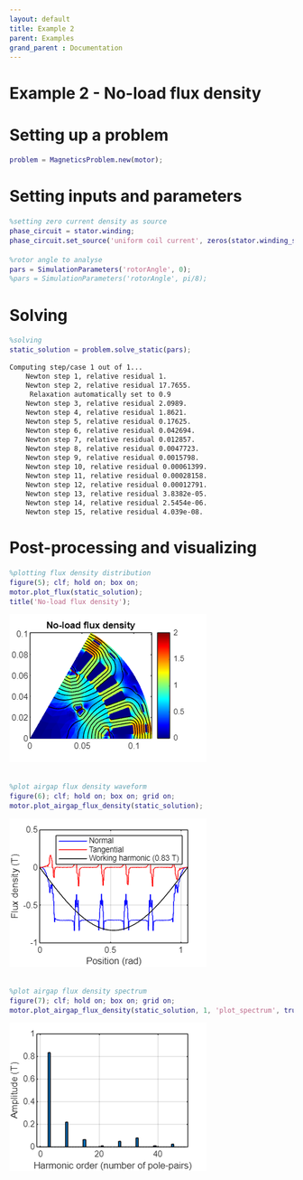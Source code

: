 ```yaml
---
layout: default
title: Example 2
parent: Examples
grand_parent : Documentation
---
```


# Example 2 \- No\-load flux density
# Setting up a problem
```matlab
problem = MagneticsProblem.new(motor);

```
# Setting inputs and parameters
```matlab
%setting zero current density as source
phase_circuit = stator.winding;
phase_circuit.set_source('uniform coil current', zeros(stator.winding_spec.phases, 1)); %EXPLAIN

%rotor angle to analyse
pars = SimulationParameters('rotorAngle', 0);
%pars = SimulationParameters('rotorAngle', pi/8);
```
# Solving
```matlab
%solving
static_solution = problem.solve_static(pars);
```

```matlabTextOutput
Computing step/case 1 out of 1...
    Newton step 1, relative residual 1.
    Newton step 2, relative residual 17.7655.
     Relaxation automatically set to 0.9
    Newton step 3, relative residual 2.0989.
    Newton step 4, relative residual 1.8621.
    Newton step 5, relative residual 0.17625.
    Newton step 6, relative residual 0.042694.
    Newton step 7, relative residual 0.012857.
    Newton step 8, relative residual 0.0047723.
    Newton step 9, relative residual 0.0015798.
    Newton step 10, relative residual 0.00061399.
    Newton step 11, relative residual 0.00028158.
    Newton step 12, relative residual 0.00012791.
    Newton step 13, relative residual 3.8382e-05.
    Newton step 14, relative residual 2.5454e-06.
    Newton step 15, relative residual 4.039e-08.
```
# Post\-processing and visualizing
```matlab
%plotting flux density distribution
figure(5); clf; hold on; box on;
motor.plot_flux(static_solution);
title('No-load flux density');
```

![figure_0.png](Example_2_media/figure_0.png)

```matlab

%plot airgap flux density waveform
figure(6); clf; hold on; box on; grid on;
motor.plot_airgap_flux_density(static_solution);
```

![figure_1.png](Example_2_media/figure_1.png)

```matlab

%plot airgap flux density spectrum
figure(7); clf; hold on; box on; grid on;
motor.plot_airgap_flux_density(static_solution, 1, 'plot_spectrum', true);
```

![figure_2.png](Example_2_media/figure_2.png)
